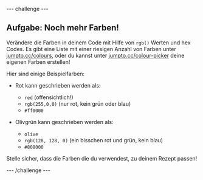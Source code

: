 \--- challenge \---

## Aufgabe: Noch mehr Farben!

Verändere die Farben in deinem Code mit Hilfe von `rgb()` Werten und hex Codes. Es gibt eine Liste mit einer riesigen Anzahl von Farben unter <a href="http://jumpto.cc/colours" target="_blank">jumpto.cc/colours</a>, oder du kannst unter <a href="http://jumpto.cc/colour-picker" target="_blank">jumpto.cc/colour-picker</a> deine eigenen Farben erstellen!

Hier sind einige Beispielfarben:

+ Rot kann geschrieben werden als:
    
    + `red` (offensichtlich!)
    + `rgb(255,0,0)` (nur rot, kein grün oder blau)
    + `#ff0000`

+ Olivgrün kann geschrieben werden als:
    
    + `olive`
    + `rgb(128, 128, 0)` (ein bisschen rot und grün, kein blau)
    + `#808000`

Stelle sicher, dass die Farben die du verwendest, zu deinem Rezept passen!

\--- /challenge \---